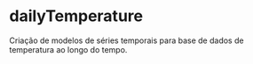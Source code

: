 # dailyTemperature
Criação de modelos de séries temporais para base de dados de temperatura ao longo do tempo.
